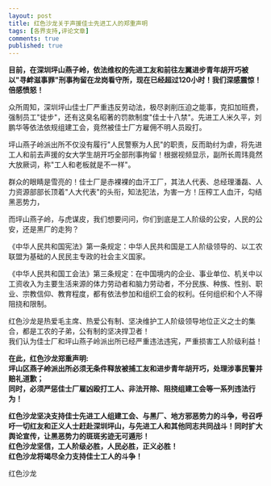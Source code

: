 ```yaml
---
layout: post
title: 红色沙龙关于声援佳士先进工人的郑重声明 
tags: [各界支持,评论文章]
comments: true
published: true
---
```



**目前，在深圳坪山燕子岭，依法维权的先进工友和前往左翼进步青年胡开巧被以"寻衅滋事罪"刑事拘留在龙岗看守所，现在已经超过120小时！我们深感震惊！倍感愤怒！**

众所周知，深圳坪山佳士厂严重违反劳动法，极尽剥削压迫之能事，克扣加班费，强制员工"徒步"，还有这臭名昭著的罚款制度"佳士十八禁"。先进工人米久平，刘鹏华等依法依规组建工会，竟然被佳士厂方雇佣不明人员殴打。

坪山燕子岭派出所不仅没有履行"人民警察为人民"的职责，反而助纣为虐，将先进工人和前去声援的女大学生胡开巧全部刑事拘留！根据视频显示，副所长周玮竟然大放厥词，称"工人和老板就是不一样"。

群众的眼睛是雪亮的！佳士厂是赤裸裸的血汗工厂，其法人代表、总经理潘磊、人力资源部部长顶着"人大代表"的头衔，知法犯法，为害一方！压榨工人血汗，勾结黑恶势力，

而坪山燕子岭，与虎谋皮，我们想要问问，你们到底是工人阶级的公安，人民的公安，还是黑厂的走狗？

《中华人民共和国宪法》第一条规定：中华人民共和国是工人阶级领导的、以工农联盟为基础的人民民主专政的社会主义国家。

《中华人民共和国工会法》第三条规定：在中国境内的企业、事业单位、机关中以工资收入为主要生活来源的体力劳动者和脑力劳动者，不分民族、种族、性别、职业、宗教信仰、教育程度，都有依法参加和组织工会的权利。任何组织和个人不得阻挠和限制。

红色沙龙是热爱毛主席、热爱公有制、坚决维护工人阶级领导地位正义之士的集合，都是工农的子弟，公有制的坚决捍卫者！\
我们认为佳士厂和坪山燕子岭派出所已经严重违法违宪，严重损害工人阶级利益！

**在此，红色沙龙郑重声明:**\
**坪山区燕子岭派出所必须无条件释放被捕工友和进步青年胡开巧，处理涉事民警并赔礼道歉；**\
**同时，必须严惩佳士厂雇凶殴打工人、非法开除、阻挠组建工会等一系列违法行为！**

**红色沙龙坚决支持佳士先进工人组建工会、与黑厂、地方邪恶势力的斗争，号召呼吁一切红友和正义人士赶赴深圳坪山，与先进工人和其他同志共同战斗！同时扩大舆论宣传，让黑恶势力的斑斑劣迹无可遁形！**\
**红色沙龙坚信，工人阶级必胜，人民必胜，正义必胜！**\
**红色沙龙将竭尽全力支持佳士工人的斗争！**

红色沙龙
